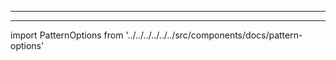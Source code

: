 - - -
- - -

import PatternOptions from '../../../../../../src/components/docs/pattern-options'

<PatternOptions pattern='florence' />

